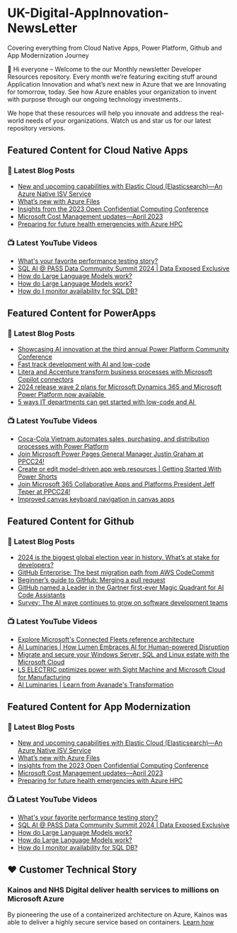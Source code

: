 # UK-Digital-AppInnovation-NewsLetter

Covering everything from Cloud Native Apps, Power Platform, Github and App Modernization Journey

👋 Hi everyone – Welcome to the our Monthly newsletter Developer Resources repository. Every month we’re featuring exciting stuff around Application Innovation and what’s next new in Azure that we are Innovating for tomorrow, today. See how Azure enables your organization to invent with purpose through our ongoing technology investments..


We hope that these resources will help you innovate and address the real-world needs of your organizations. Watch us and star us for our latest repository versions.

## Featured Content for Cloud Native Apps


### 📝 Latest Blog Posts

    
<!-- BLOGCNA:START -->
- [New and upcoming capabilities with Elastic Cloud (Elasticsearch)—An Azure Native ISV Service](https://azure.microsoft.com/blog/new-and-upcoming-capabilities-with-elastic-cloud-elasticsearch-an-azure-native-isv-service/)
- [What’s new with Azure Files](https://azure.microsoft.com/blog/what-s-new-with-azure-files/)
- [Insights from the 2023 Open Confidential Computing Conference](https://azure.microsoft.com/blog/insights-from-the-2023-open-confidential-computing-conference/)
- [Microsoft Cost Management updates—April 2023](https://azure.microsoft.com/blog/microsoft-cost-management-updates-april-2023/)
- [Preparing for future health emergencies with Azure HPC ](https://azure.microsoft.com/blog/preparing-for-future-health-emergencies-with-azure-hpc/)
<!-- BLOGCNA:END -->

### 📺 Latest YouTube Videos

 
<!-- YOUTUBECNA:START -->
- [What&#39;s your favorite performance testing story?](https://www.youtube.com/watch?v=OBy_dhntYDw)
- [SQL AI @ PASS Data Community Summit 2024 | Data Exposed Exclusive](https://www.youtube.com/watch?v=nf3_045w_fE)
- [How do Large Language Models work?](https://www.youtube.com/watch?v=CtjwG5tIV7k)
- [How do Large Language Models work?](https://www.youtube.com/watch?v=C4XsPkGA30g)
- [How do I monitor availability for SQL DB?](https://www.youtube.com/watch?v=z1r-xpXtxJA)
<!-- YOUTUBECNA:END -->

##  Featured Content for PowerApps
### 📝 Latest Blog Posts
<!-- BLOGPOWER:START -->
- [Showcasing AI innovation at the third annual Power Platform Community Conference](https://www.microsoft.com/en-us/power-platform/blog/2024/08/12/showcasing-ai-innovation-at-the-third-annual-power-platform-community-conference/)
- [Fast track development with AI and low-code](https://www.microsoft.com/en-us/power-platform/blog/2024/08/06/fast-track-development-with-ai-and-low-code/)
- [Litera and Accenture transform business processes with Microsoft Copilot connectors](https://www.microsoft.com/en-us/power-platform/blog/2024/07/25/litera-and-accenture-transform-business-processes-with-microsoft-copilot-connectors/)
- [2024 release wave 2 plans for Microsoft Dynamics 365 and Microsoft Power Platform now available ](https://www.microsoft.com/en-us/dynamics-365/blog/business-leader/2024/07/16/2024-release-wave-2-plans-for-microsoft-dynamics-365-and-microsoft-power-platform-now-available/)
- [5 ways IT departments can get started with low-code and AI ](https://www.microsoft.com/en-us/microsoft-copilot/blog/copilot-studio/5-ways-it-departments-can-get-started-with-low-code-and-ai/)
<!-- BLOGPOWER:END -->
 ### 📺 Latest YouTube Videos
    
<!-- YOUTUBEPOWER:START -->
- [Coca-Cola Vietnam automates sales, purchasing, and distribution processes with Power Platform](https://www.youtube.com/watch?v=dpGikKvIUYw)
- [Join Microsoft Power Pages General Manager Justin Graham at PPCC24!](https://www.youtube.com/watch?v=KiMb_QLkp-U)
- [Create or edit model-driven app web resources | Getting Started With Power Shorts](https://www.youtube.com/watch?v=8JRZQGX5mUU)
- [Join Microsoft 365 Collaborative Apps and Platforms President Jeff Teper at PPCC24!](https://www.youtube.com/watch?v=-yiq9YsKxZM)
- [Improved canvas keyboard navigation in canvas apps](https://www.youtube.com/watch?v=p_tCI6Kpj68)
<!-- YOUTUBEPOWER:END -->

##  Featured Content for Github
### 📝 Latest Blog Posts
<!-- BLOGGITHUB:START -->
- [2024 is the biggest global election year in history. What’s at stake for developers?](https://github.blog/news-insights/policy-news-and-insights/2024-is-the-biggest-global-election-year-in-history-whats-at-stake-for-developers/)
- [GitHub Enterprise: The best migration path from AWS CodeCommit](https://github.blog/enterprise-software/collaboration/github-enterprise-the-best-migration-path-from-aws-codecommit/)
- [Beginner’s guide to GitHub: Merging a pull request](https://github.blog/developer-skills/github-education/beginners-guide-to-github-merging-a-pull-request/)
- [GitHub named a Leader in the Gartner first-ever Magic Quadrant for AI Code Assistants](https://github.blog/news-insights/company-news/github-named-a-leader-in-the-gartner-first-ever-magic-quadrant-for-ai-code-assistants/)
- [Survey: The AI wave continues to grow on software development teams](https://github.blog/news-insights/research/survey-ai-wave-grows/)
<!-- BLOGGITHUB:END -->
### 📺 Latest YouTube Videos
<!-- YOUTUBEGITHUB:START -->
- [Explore Microsoft&#39;s Connected Fleets reference architecture](https://www.youtube.com/watch?v=EdVX9IEk2DI)
- [AI Luminaries | How Lumen Embraces AI for Human-powered Disruption](https://www.youtube.com/watch?v=AHCH4eVZrp8)
- [Migrate and secure your Windows Server, SQL and Linux estate with the Microsoft Cloud](https://www.youtube.com/watch?v=3cs5WTB1cHQ)
- [LS ELECTRIC optimizes power with Sight Machine and Microsoft Cloud for Manufacturing](https://www.youtube.com/watch?v=AtwO3wILvRc)
- [AI Luminaries | Learn from Avanade&#39;s Transformation](https://www.youtube.com/watch?v=ngFCBV_KoYo)
<!-- YOUTUBEGITHUB:END -->
##  Featured Content for App Modernization
### 📝 Latest Blog Posts
<!-- BLOGAPPMOD:START -->
- [New and upcoming capabilities with Elastic Cloud (Elasticsearch)—An Azure Native ISV Service](https://azure.microsoft.com/blog/new-and-upcoming-capabilities-with-elastic-cloud-elasticsearch-an-azure-native-isv-service/)
- [What’s new with Azure Files](https://azure.microsoft.com/blog/what-s-new-with-azure-files/)
- [Insights from the 2023 Open Confidential Computing Conference](https://azure.microsoft.com/blog/insights-from-the-2023-open-confidential-computing-conference/)
- [Microsoft Cost Management updates—April 2023](https://azure.microsoft.com/blog/microsoft-cost-management-updates-april-2023/)
- [Preparing for future health emergencies with Azure HPC ](https://azure.microsoft.com/blog/preparing-for-future-health-emergencies-with-azure-hpc/)
<!-- BLOGAPPMOD:END -->
### 📺 Latest YouTube Videos
<!-- YOUTUBEAPPMOD:START -->
- [What&#39;s your favorite performance testing story?](https://www.youtube.com/watch?v=OBy_dhntYDw)
- [SQL AI @ PASS Data Community Summit 2024 | Data Exposed Exclusive](https://www.youtube.com/watch?v=nf3_045w_fE)
- [How do Large Language Models work?](https://www.youtube.com/watch?v=CtjwG5tIV7k)
- [How do Large Language Models work?](https://www.youtube.com/watch?v=C4XsPkGA30g)
- [How do I monitor availability for SQL DB?](https://www.youtube.com/watch?v=z1r-xpXtxJA)
<!-- YOUTUBEAPPMOD:END -->


## ♥️ Customer Technical Story 

### Kainos and NHS Digital deliver health services to millions on Microsoft Azure

By pioneering the use of a containerized architecture on Azure, Kainos was able to deliver a highly secure service based on containers. [Learn how](https://customers.microsoft.com/en-us/story/1368348549535774520-kainos-and-nhs-digital-deliver-health-services-to-millions-on-microsoft-azure)


